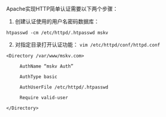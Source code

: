 Apache实现HTTP简单认证需要以下两个步骤：

1. 创建认证使用的用户名密码数据库：

`htpasswd -cm /etc/httpd/.htpasswd mskv`  

2. 对指定目录打开认证功能：
`vim /etc/httpd/conf/httpd.conf`  
```
<Directory /var/www/mskv.com>

     AuthName “mskv Auth” 

     AuthType basic

     AuthUserFile /etc/httpd/.htpasswd

     Require valid-user

</Directory>
```

